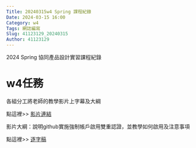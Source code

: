 ```yaml
---
Title: 20240315w4 Spring 課程紀錄
Date: 2024-03-15 16:00
Category: w4
Tags: 網誌編寫
Slug: 41123129_20240315
Author: 41123129
---
```


2024 Spring 協同產品設計實習課程紀錄

<!-- PELICAN_END_SUMMARY -->

# w4任務
各組分工將老師的教學影片上字幕及大綱


點這裡>> [影片連結]

影片大綱：說明github實施強制帳戶啟用雙重認證，並教學如何啟用及注意事項

[影片連結]: https://drive.google.com/file/d/1nC4yt5ZCwxXlkaQEUJaDuckTLnfg-tD3/view?usp=sharing

點這裡>> [逐字稿]


[逐字稿]: https://drive.google.com/file/d/1rLWppQAdR5QJujmCf4a7DJLa2_BxBNpH/view?usp=sharing

